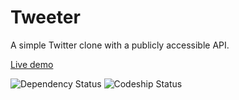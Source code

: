 Tweeter
========

A simple Twitter clone with a publicly accessible API. 

[Live demo](http://tweeter-13243.onmodulus.net "Live Demo")

![Dependency Status](https://david-dm.org/ss1891/tweeter.png)
![Codeship Status](https://www.codeship.io/projects/d30b3e80-c61d-0131-f49c-7a11b2bfdfc9/status)